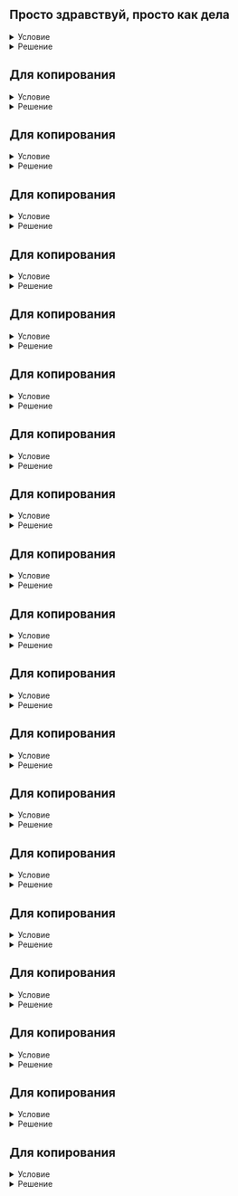 ## Просто здравствуй, просто как дела

<details>
  <summary>Условие</summary>
  
  Умение вести диалог — важный навык для воспитанного человека.

  Напишите диалоговую программу, которая сначала познакомится с пользователем, а затем поинтересуется его настроением.

  ### Формат ввода
  В первой строке записано имя пользователя. 
  
  Во второй — ответ на вопрос: «хорошо» или «плохо».

  ### Формат вывода
  В первой строке должен быть вопрос «Как Вас зовут?»
  
  Во второй строке — «Здравствуйте, %username%!»
  
  В третьей строке — вопрос «Как дела?»
  
  В четвёртой строке реакция на ответ пользователя:
  - если пользователь ответил «хорошо», следует вывести сообщение «Я за вас рада!»;
  - если пользователь ответил «плохо», следует вывести сообщение «Всё наладится!».
  
</details>

<details>
  <summary>Решение</summary>
  
  ```python
  name = str(input("Как Вас зовут?\n"))
  state = str(input(f"Здравствуйте, {name}!\n"
                    f"Как дела?\n"))
  if state == "хорошо":
      print(f"Я за вас рада!")
  elif state == "плохо":
      print(f"Всё наладится!")
  ```

</details>

## Для копирования

<details>
  <summary>Условие</summary>

  
  
</details>

<details>
  <summary>Решение</summary>
  
  ```python
  
  ```

</details>

## Для копирования

<details>
  <summary>Условие</summary>

  
  
</details>

<details>
  <summary>Решение</summary>
  
  ```python
  
  ```

</details>

## Для копирования

<details>
  <summary>Условие</summary>

  
  
</details>

<details>
  <summary>Решение</summary>
  
  ```python
  
  ```

</details>

## Для копирования

<details>
  <summary>Условие</summary>

  
  
</details>

<details>
  <summary>Решение</summary>
  
  ```python
  
  ```

</details>

## Для копирования

<details>
  <summary>Условие</summary>

  
  
</details>

<details>
  <summary>Решение</summary>
  
  ```python
  
  ```

</details>

## Для копирования

<details>
  <summary>Условие</summary>

  
  
</details>

<details>
  <summary>Решение</summary>
  
  ```python
  
  ```

</details>

## Для копирования

<details>
  <summary>Условие</summary>

  
  
</details>

<details>
  <summary>Решение</summary>
  
  ```python
  
  ```

</details>

## Для копирования

<details>
  <summary>Условие</summary>

  
  
</details>

<details>
  <summary>Решение</summary>
  
  ```python
  
  ```

</details>

## Для копирования

<details>
  <summary>Условие</summary>

  
  
</details>

<details>
  <summary>Решение</summary>
  
  ```python
  
  ```

</details>

## Для копирования

<details>
  <summary>Условие</summary>

  
  
</details>

<details>
  <summary>Решение</summary>
  
  ```python
  
  ```

</details>

## Для копирования

<details>
  <summary>Условие</summary>

  
  
</details>

<details>
  <summary>Решение</summary>
  
  ```python
  
  ```

</details>

## Для копирования

<details>
  <summary>Условие</summary>

  
  
</details>

<details>
  <summary>Решение</summary>
  
  ```python
  
  ```

</details>

## Для копирования

<details>
  <summary>Условие</summary>

  
  
</details>

<details>
  <summary>Решение</summary>
  
  ```python
  
  ```

</details>

## Для копирования

<details>
  <summary>Условие</summary>

  
  
</details>

<details>
  <summary>Решение</summary>
  
  ```python
  
  ```

</details>

## Для копирования

<details>
  <summary>Условие</summary>

  
  
</details>

<details>
  <summary>Решение</summary>
  
  ```python
  
  ```

</details>

## Для копирования

<details>
  <summary>Условие</summary>

  
  
</details>

<details>
  <summary>Решение</summary>
  
  ```python
  
  ```

</details>

## Для копирования

<details>
  <summary>Условие</summary>

  
  
</details>

<details>
  <summary>Решение</summary>
  
  ```python
  
  ```

</details>

## Для копирования

<details>
  <summary>Условие</summary>

  
  
</details>

<details>
  <summary>Решение</summary>
  
  ```python
  
  ```

</details>

## Для копирования

<details>
  <summary>Условие</summary>

  
  
</details>

<details>
  <summary>Решение</summary>
  
  ```python
  
  ```

</details>

